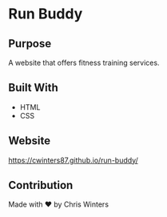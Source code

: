 # Run Buddy

## Purpose
A website that offers fitness training services.

## Built With
* HTML
* CSS

## Website
https://cwinters87.github.io/run-buddy/

## Contribution
Made with ❤️ by Chris Winters
